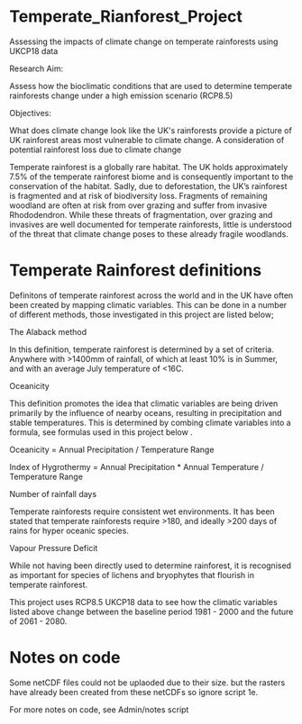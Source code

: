 # Temperate_Rianforest_Project
Assessing the impacts of climate change on temperate rainforests using UKCP18 data

  Research Aim:
  
Assess how the bioclimatic conditions that are used to determine temperate rainforests change under a high emission scenario (RCP8.5) 

  Objectives:
  
What does climate change look like the UK's rainforests
provide a picture of UK rainforest areas most vulnerable to climate change.
A consideration of potential rainforest loss due to climate change

Temperate rainforest is a globally rare habitat. The UK holds approximately 7.5% of the temperate rainforest biome and is consequently important to the conservation of the habitat. Sadly, due to deforestation, the UK’s rainforest is fragmented and at risk of biodiversity loss. Fragments of remaining woodland are often at risk from over grazing and suffer from invasive Rhododendron. While these threats of fragmentation, over grazing and invasives are well documented for temperate rainforests, little is understood of the threat that climate change poses to these already fragile woodlands.     

# Temperate Rainforest definitions
Definitons of temperate rainforest across the world and in the UK have often been created by mapping climatic variables. This can be done in a number of different methods, those investigated in this project are listed below;

  The Alaback method
  
In this definition, temperate rainforest is determined by a set of criteria. Anywhere with >1400mm of rainfall, of which at least 10% is in Summer, and with an average July temperature of <16C.

   Oceanicity
   
This definition promotes the idea that climatic variables are being driven primarily by the influence of nearby oceans, resulting in precipitation and stable temperatures. This is determined by combing climate variables into a formula, see formulas used in this project below . 

   Oceanicity = Annual Precipitation / Temperature Range
   
   Index of Hygrothermy = Annual Precipitation * Annual Temperature / Temperature      Range

   Number of rainfall days
   
Temperate rainforests require consistent wet environments. It has been stated that temperate rainforests require >180, and ideally >200 days of rains for hyper oceanic species.

   Vapour Pressure Deficit
   
While not having been directly used to determine rainforest, it is recognised as important for species of lichens and bryophytes that flourish in temperate rainforest.


This project uses RCP8.5 UKCP18 data to see how the climatic variables listed above change between the baseline period 1981 - 2000 and the future of 2061 - 2080.

# Notes on code

Some netCDF files could not be uplaoded due to their size. but the rasters have already been created from these netCDFs so ignore script 1e.

For more notes on code, see Admin/notes script
